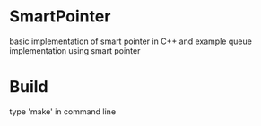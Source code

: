 # SmartPointer
basic implementation of smart pointer in C++ and example queue implementation using smart pointer
# Build
type 'make' in command line

